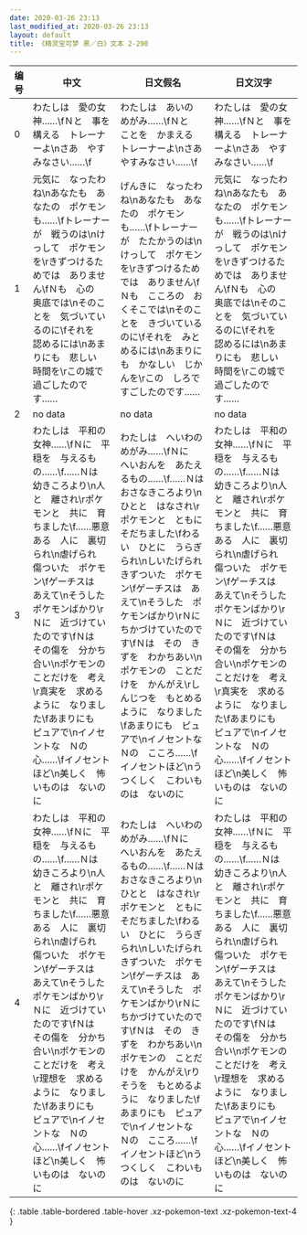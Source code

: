 ```yaml
---
date: 2020-03-26 23:13
last_modified_at: 2020-03-26 23:13
layout: default
title: 《精灵宝可梦 黑／白》文本 2-290
---
```

| 编号 | 中文 | 日文假名 | 日文汉字 |
| ---- | ---- | ---- | --- |
| 0 | わたしは　愛の女神……\fＮと　事を構える　トレーナーよ\nさあ　やすみなさい……\f | わたしは　あいの　めがみ……\fＮと　ことを　かまえる　トレーナーよ\nさあ　やすみなさい……\f | わたしは　愛の女神……\fＮと　事を構える　トレーナーよ\nさあ　やすみなさい……\f |
| 1 | 元気に　なったわね\nあなたも　あなたの　ポケモンも……\fトレーナーが　戦うのは\nけっして　ポケモンを\rきずつけるためでは　ありません\fＮも　心の　奥底では\nそのことを　気づいているのに\fそれを　認めるには\nあまりにも　悲しい　時間を\rこの城で　過ごしたのです…… | げんきに　なったわね\nあなたも　あなたの　ポケモンも……\fトレーナーが　たたかうのは\nけっして　ポケモンを\rきずつけるためでは　ありません\fＮも　こころの　おくそこでは\nそのことを　きづいているのに\fそれを　みとめるには\nあまりにも　かなしい　じかんを\rこの　しろで　すごしたのです…… | 元気に　なったわね\nあなたも　あなたの　ポケモンも……\fトレーナーが　戦うのは\nけっして　ポケモンを\rきずつけるためでは　ありません\fＮも　心の　奥底では\nそのことを　気づいているのに\fそれを　認めるには\nあまりにも　悲しい　時間を\rこの城で　過ごしたのです…… |
| 2 | no data | no data | no data |
| 3 | わたしは　平和の　女神……\fＮに　平穏を　与えるもの……\f……Ｎは　幼きころより\n人と　離され\rポケモンと　共に　育ちました\f……悪意ある　人に　裏切られ\n虐げられ　傷ついた　ポケモン\fゲーチスは　あえて\nそうした　ポケモンばかり\rＮに　近づけていたのです\fＮは　その傷を　分かち合い\nポケモンの　ことだけを　考え\r真実を　求めるように　なりました\fあまりにも　ピュアで\nイノセントな　Ｎの　心……\fイノセントほど\n美しく　怖いものは　ないのに | わたしは　へいわの　めがみ……\fＮに　へいおんを　あたえるもの……\f……Ｎは　おさなきころより\nひとと　はなされ\rポケモンと　ともに　そだちました\fわるい　ひとに　うらぎられ\nしいたげられ　きずついた　ポケモン\fゲーチスは　あえて\nそうした　ポケモンばかり\rＮに　ちかづけていたのです\fＮは　その　きずを　わかちあい\nポケモンの　ことだけを　かんがえ\rしんじつを　もとめるように　なりました\fあまりにも　ピュアで\nイノセントな　Ｎの　こころ……\fイノセントほど\nうつくしく　こわいものは　ないのに | わたしは　平和の　女神……\fＮに　平穏を　与えるもの……\f……Ｎは　幼きころより\n人と　離され\rポケモンと　共に　育ちました\f……悪意ある　人に　裏切られ\n虐げられ　傷ついた　ポケモン\fゲーチスは　あえて\nそうした　ポケモンばかり\rＮに　近づけていたのです\fＮは　その傷を　分かち合い\nポケモンの　ことだけを　考え\r真実を　求めるように　なりました\fあまりにも　ピュアで\nイノセントな　Ｎの　心……\fイノセントほど\n美しく　怖いものは　ないのに |
| 4 | わたしは　平和の　女神……\fＮに　平穏を　与えるもの……\f……Ｎは　幼きころより\n人と　離され\rポケモンと　共に　育ちました\f……悪意ある　人に　裏切られ\n虐げられ　傷ついた　ポケモン\fゲーチスは　あえて\nそうした　ポケモンばかり\rＮに　近づけていたのです\fＮは　その傷を　分かち合い\nポケモンの　ことだけを　考え\r理想を　求めるように　なりました\fあまりにも　ピュアで\nイノセントな　Ｎの　心……\fイノセントほど\n美しく　怖いものは　ないのに | わたしは　へいわの　めがみ……\fＮに　へいおんを　あたえるもの……\f……Ｎは　おさなきころより\nひとと　はなされ\rポケモンと　ともに　そだちました\fわるい　ひとに　うらぎられ\nしいたげられ　きずついた　ポケモン\fゲーチスは　あえて\nそうした　ポケモンばかり\rＮに　ちかづけていたのです\fＮは　その　きずを　わかちあい\nポケモンの　ことだけを　かんがえ\rりそうを　もとめるように　なりました\fあまりにも　ピュアで\nイノセントな　Ｎの　こころ……\fイノセントほど\nうつくしく　こわいものは　ないのに | わたしは　平和の　女神……\fＮに　平穏を　与えるもの……\f……Ｎは　幼きころより\n人と　離され\rポケモンと　共に　育ちました\f……悪意ある　人に　裏切られ\n虐げられ　傷ついた　ポケモン\fゲーチスは　あえて\nそうした　ポケモンばかり\rＮに　近づけていたのです\fＮは　その傷を　分かち合い\nポケモンの　ことだけを　考え\r理想を　求めるように　なりました\fあまりにも　ピュアで\nイノセントな　Ｎの　心……\fイノセントほど\n美しく　怖いものは　ないのに |
{: .table .table-bordered .table-hover .xz-pokemon-text .xz-pokemon-text-4 }